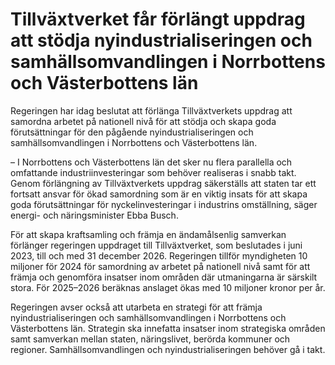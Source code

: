 # Tillväxtverket får förlängt uppdrag att stödja nyindustrialiseringen och samhällsomvandlingen i Norrbottens och Västerbottens län

Regeringen har idag beslutat att förlänga Tillväxtverkets uppdrag att samordna arbetet på nationell nivå för att stödja och skapa goda förutsättningar för den pågående nyindustrialiseringen och samhällsomvandlingen i Norrbottens och Västerbottens län.

– I Norrbottens och Västerbottens län det sker nu flera parallella och omfattande industriinvesteringar som behöver realiseras i snabb takt. Genom förlängning av Tillväxtverkets uppdrag säkerställs att staten tar ett fortsatt ansvar för ökad samordning som är en viktig insats för att skapa goda förutsättningar för nyckelinvesteringar i industrins omställning, säger energi- och näringsminister Ebba Busch.

För att skapa kraftsamling och främja en ändamålsenlig samverkan förlänger regeringen uppdraget till Tillväxtverket, som beslutades i juni 2023, till och med 31 december 2026. Regeringen tillför myndigheten 10 miljoner för 2024 för samordning av arbetet på nationell nivå samt för att främja och genomföra insatser inom områden där utmaningarna är särskilt stora. För 2025–2026 beräknas anslaget ökas med 10 miljoner kronor per år.

Regeringen avser också att utarbeta en strategi för att främja nyindustrialiseringen och samhällsomvandlingen i Norrbottens och Västerbottens län. Strategin ska innefatta insatser inom strategiska områden samt samverkan mellan staten, näringslivet, berörda kommuner och regioner. Samhällsomvandlingen och nyindustrialiseringen behöver gå i takt.
